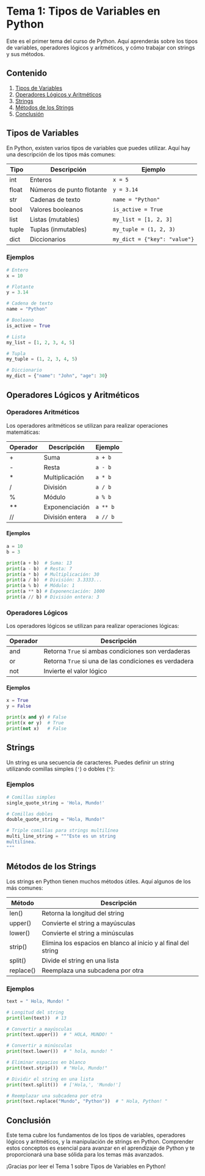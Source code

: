 # Tema 1: Tipos de Variables en Python

Este es el primer tema del curso de Python. Aquí aprenderás sobre los tipos de variables, operadores lógicos y aritméticos, y cómo trabajar con strings y sus métodos.

## Contenido
1. [Tipos de Variables](./01_Tipos_de_Variables.py)
2. [Operadores Lógicos y Aritméticos](#operadores-lógicos-y-aritméticos)
3. [Strings](#strings)
4. [Métodos de los Strings](#métodos-de-los-strings)
5. [Conclusión](#conclusión)

## Tipos de Variables

En Python, existen varios tipos de variables que puedes utilizar. Aquí hay una descripción de los tipos más comunes:

| Tipo    | Descripción                    | Ejemplo                         |
|---------|--------------------------------|---------------------------------|
| int     | Enteros                        | `x = 5`                         |
| float   | Números de punto flotante      | `y = 3.14`                      |
| str     | Cadenas de texto               | `name = "Python"`               |
| bool    | Valores booleanos              | `is_active = True`              |
| list    | Listas (mutables)              | `my_list = [1, 2, 3]`           |
| tuple   | Tuplas (inmutables)            | `my_tuple = (1, 2, 3)`          |
| dict    | Diccionarios                   | `my_dict = {"key": "value"}`    |

### Ejemplos

```python
# Entero
x = 10

# Flotante
y = 3.14

# Cadena de texto
name = "Python"

# Booleano
is_active = True

# Lista
my_list = [1, 2, 3, 4, 5]

# Tupla
my_tuple = (1, 2, 3, 4, 5)

# Diccionario
my_dict = {"name": "John", "age": 30}
```

## Operadores Lógicos y Aritméticos

### Operadores Aritméticos

Los operadores aritméticos se utilizan para realizar operaciones matemáticas:

| Operador | Descripción       | Ejemplo     |
|----------|-------------------|-------------|
| +        | Suma              | `a + b`     |
| -        | Resta             | `a - b`     |
| *        | Multiplicación    | `a * b`     |
| /        | División          | `a / b`     |
| %        | Módulo            | `a % b`     |
| **       | Exponenciación    | `a ** b`    |
| //       | División entera   | `a // b`    |

#### Ejemplos

```python
a = 10
b = 3

print(a + b)  # Suma: 13
print(a - b)  # Resta: 7
print(a * b)  # Multiplicación: 30
print(a / b)  # División: 3.3333...
print(a % b)  # Módulo: 1
print(a ** b) # Exponenciación: 1000
print(a // b) # División entera: 3
```

### Operadores Lógicos

Los operadores lógicos se utilizan para realizar operaciones lógicas:

| Operador | Descripción                                        |
|----------|----------------------------------------------------|
| and      | Retorna `True` si ambas condiciones son verdaderas |
| or       | Retorna `True` si una de las condiciones es verdadera |
| not      | Invierte el valor lógico                           |

#### Ejemplos

```python
x = True
y = False

print(x and y) # False
print(x or y)  # True
print(not x)   # False
```

## Strings

Un string es una secuencia de caracteres. Puedes definir un string utilizando comillas simples (`'`) o dobles (`"`):

### Ejemplos

```python
# Comillas simples
single_quote_string = 'Hola, Mundo!'

# Comillas dobles
double_quote_string = "Hola, Mundo!"

# Triple comillas para strings multilínea
multi_line_string = """Este es un string
multilínea.
"""
```

## Métodos de los Strings

Los strings en Python tienen muchos métodos útiles. Aquí algunos de los más comunes:

| Método    | Descripción                                               |
|-----------|-----------------------------------------------------------|
| len()     | Retorna la longitud del string                            |
| upper()   | Convierte el string a mayúsculas                          |
| lower()   | Convierte el string a minúsculas                          |
| strip()   | Elimina los espacios en blanco al inicio y al final del string |
| split()   | Divide el string en una lista                             |
| replace() | Reemplaza una subcadena por otra                          |

### Ejemplos

```python
text = " Hola, Mundo! "

# Longitud del string
print(len(text))  # 13

# Convertir a mayúsculas
print(text.upper())  # " HOLA, MUNDO! "

# Convertir a minúsculas
print(text.lower())  # " hola, mundo! "

# Eliminar espacios en blanco
print(text.strip())  # "Hola, Mundo!"

# Dividir el string en una lista
print(text.split())  # ['Hola,', 'Mundo!']

# Reemplazar una subcadena por otra
print(text.replace("Mundo", "Python"))  # " Hola, Python! "
```

## Conclusión

Este tema cubre los fundamentos de los tipos de variables, operadores lógicos y aritméticos, y la manipulación de strings en Python. Comprender estos conceptos es esencial para avanzar en el aprendizaje de Python y te proporcionará una base sólida para los temas más avanzados.

¡Gracias por leer el Tema 1 sobre Tipos de Variables en Python!
